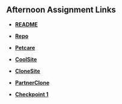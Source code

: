 ## Afternoon Assignment Links

-	**[README](https://ewood-coder.github.io/boiseCodeWorks/)**
-  **[Repo](https://github.com/ewood-coder/fs-journal)**

-  **[Petcare](https://ewood-coder.github.io/boiseCodeWorks/Week1/petcare)**
-  **[CoolSite](https://ewood-coder.github.io/boiseCodeWorks/Week1/coolSite)**
-  **[CloneSite](https://ewood-coder.github.io/boiseCodeWorks/Week1/cloneSite)**
-	**[PartnerClone](https://ewood-coder.github.io/boiseCodeWorks/Week1/partnerClone)**

-	**[Checkpoint 1](https://ewood-coder.github.io/siteCloneCP1/)**

